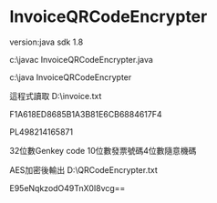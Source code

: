 # InvoiceQRCodeEncrypter
version:java sdk 1.8

c:\javac  InvoiceQRCodeEncrypter.java

c:\java InvoiceQRCodeEncrypter

這程式讀取
D:\invoice.txt

F1A618ED8685B1A3B81E6CB6884617F4

PL498214165871     

32位數Genkey code
10位數發票號碼4位數隨意機碼

AES加密後輸出
D:\QRCodeEncrypter.txt

E95eNqkzodO49TnX0I8vcg==
